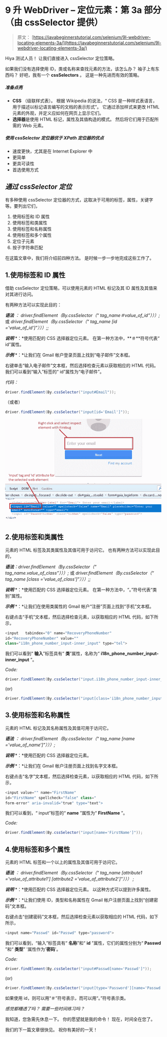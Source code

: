 # 9 升 WebDriver – 定位元素：第 3a 部分（由 cssSelector 提供）

> 原文： [https://javabeginnerstutorial.com/selenium/9l-webdriver-locating-elements-3a/](https://javabeginnerstutorial.com/selenium/9l-webdriver-locating-elements-3a/)

Hiya 测试人员！ 让我们直接进入 cssSelector 定位策略。

如果我们没有选择使用 ID，类或名称来查找元素的方法，该怎么办？ 袖子上有东西吗？ 好吧，我有一个 **cssSelectors** 。 这是一种先进而有效的策略。

##### *准备点亮*

*   **CSS** （级联样式表）。 根据 Wikipedia 的说法，“ CSS 是一种样式表语言，用于描述以标记语言编写的文档的表示形式”。 它通过添加样式来更改 HTML 元素的外观，并定义应如何在网页上显示它们。
*   **选择器**是使用 HTML 标记，属性及其值构造的模式。 然后将它们用于匹配所需的 Web 元素。

##### *使用 cssSelector 定位器优于 XPath 定位器的优点*

*   速度更快，尤其是在 Internet Explorer 中
*   更简单
*   更具可读性
*   首选使用方式

## *通过 cssSelector 定位*

有多种使用 cssSelector 定位器的方式，这取决于可用的标签，属性，关键字等。要列出它们，

1.  使用标签和 ID 属性
2.  使用标签和类属性
3.  使用标签和名称属性
4.  使用标签和多个属性
5.  定位子元素
6.  按子字符串匹配

在这篇文章中，我们将介绍前四种方法。 是时候一步一步地完成这些工作了。

## 1.使用标签和 ID 属性

借助 cssSelector 定位策略，可以使用元素的 HTML 标记及其 ID 属性及其值来对其进行访问。

有两种方法可以实现此目的：

***语法*** *：* *driver.findElement（By.cssSelector（“ tag_name＃value_of_id”）））;*
或
*driver.findElement（By.cssSelector（“ tag_name [id ='value_of_id']”）））;;*

***说明*** *：*使用匹配的 CSS 选择器定位元素。 在第一种方法中，**＃**符号代表“ id”属性。

***示例*** *：*让我们在 Gmail 帐户登录页面上找到“电子邮件”文本框。

右键单击“输入电子邮件”文本框，然后选择检查元素以获取相应的 HTML 代码。 我们可以看到“输入”标签的“ id”属性为“电子邮件”。

*代码：*

```java
driver.findElement(By.cssSelector("input#Email"));
```

（或者）

```java
driver.findElement(By.cssSelector("input[id='Email']"));
```

![By cssSelector](img/ef82f235798b42892dedae6b0b8a9842.png)

## 2.使用标签和类属性

元素的 HTML 标签及其类属性及其值可用于访问它。 也有两种方法可以实现此目的，

***语法**：driver.findElement（By.cssSelector（“ tag_name.value_of_class”）））;*
或
*driver.findElement（By.cssSelector（“ tag_name [class ='value_of_class']”）））;;*

***说明*** *：*使用匹配的 CSS 选择器定位元素。 在第一种方法中，“。”符号代表“类别”属性。

***示例*** *：*让我们在使用类属性的 Gmail 帐户“注册”页面上找到“手机”文本框。

右键点击“手机”文本框，然后选择检查元素，以获取相应的 HTML 代码，如下所示，

```java
<input   tabindex="0" name="RecoveryPhoneNumber" 
id="RecoveryPhoneNumber" value="" 
class="i18n_phone_number_input-inner_input" type="tel">
```

我们可以看到“ **输入**”标签具有“ **类**”属性，名称为“ **i18n_phone_number_input-inner_input** ”。

*Code:*

```java
driver.findElement(By.cssSelector("input.i18n_phone_number_input-inner_input "));
```

(or)

```java
driver.findElement(By.cssSelector("input[class='i18n_phone_number_input-inner_input']"));
```

## 3.使用标签和名称属性

元素的 HTML 标记及其名称属性及其值可用于访问它。

***语法*** *：* *driver.findElement（By.cssSelector（“ tag_name [name =’value_of_name’]”）））;*

***说明*** *：*使用匹配的 CSS 选择器定位元素。

***示例*** *：*让我们在 Gmail 帐户注册页面上找到名字文本框。

右键点击“名字”文本框，然后选择检查元素，以获取相应的 HTML 代码，如下所示，

```java
<input value="" name="FirstName" 
id="FirstName" spellcheck="false" class="   
form-error" aria-invalid="true" type="text">
```

我们可以看到，“ input”标签的“ **name** ”属性为“ **FirstName** ”。

*Code:*

```java
driver.findElement(By.cssSelector("input[name='FirstName']"));
```

## 4.使用标签和多个属性

元素的 HTML 标签和一个以上的属性及其值可用于访问它。

***语法*** *：* *driver.findElement（By.cssSelector（“ tag_name [attribute1 ='value_of_attribute1'] [attribute2 ='value_of_attribute2']”））） ;*

***说明*** *：*使用匹配的 CSS 选择器定位元素。 以这种方式可以提到许多属性。

***示例*** *：*让我们使用 ID，类型和名称属性在 Gmail 帐户注册页面上找到“创建密码”文本框。

右键点击“创建密码”文本框，然后选择检查元素以获取相应的 HTML 代码，如下所示，

```java
<input name="Passwd" id="Passwd" type="password">
```

我们可以看到，“输入”标签具有“ **名称**”和“ **id** ”属性，它们的属性分别为“ **Passwd** ”和“ **类型**” '属性作为'**密码**'。

*Code:*

```java
driver.findElement(By.cssSelector("input#Passwd[name='Passwd']"));
```

(or)

```java
driver.findElement(By.cssSelector("input[type='Password'][name='Passwd'"));
```

如果使用 id，则可以用“＃”符号表示，而可以用“。”符号表示类。

*感觉都糟透了吗？* *需要一些时间练习吗？*

我知道，您急需先休息一下。 你的愿望就是我的命令！ 现在，时间全在您了。

我们的下一篇文章很快见。 祝你有美好的一天！

